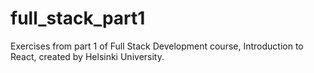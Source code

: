# full_stack_part1
Exercises from part 1 of Full Stack Development course, Introduction to React, created by Helsinki University.
